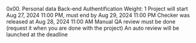 0x00. Personal data
Back-end
Authentification
 Weight: 1
 Project will start Aug 27, 2024 11:00 PM, must end by Aug 29, 2024 11:00 PM
 Checker was released at Aug 28, 2024 11:00 AM
 Manual QA review must be done (request it when you are done with the project)
 An auto review will be launched at the deadline

